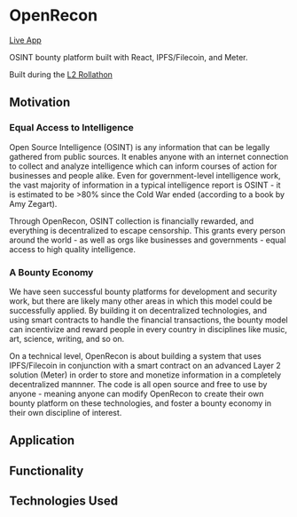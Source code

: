 # OpenRecon

[Live App](https://openrecon.xyz)

OSINT bounty platform built with React, IPFS/Filecoin, and Meter.

Built during the [L2 Rollathon](https://gitcoin.co/hackathon/Rollathon/)

## Motivation

### Equal Access to Intelligence

Open Source Intelligence (OSINT) is any information that can be legally gathered from public sources. It enables anyone with an internet connection to collect and analyze intelligence which can inform courses of action for businesses and people alike. Even for government-level intelligence work, the vast majority of information in a typical intelligence report is OSINT - it is estimated to be >80% since the Cold War ended (according to a book by Amy Zegart). 

Through OpenRecon, OSINT collection is financially rewarded, and everything is decentralized to escape censorship. This grants every person around the world - as well as orgs like businesses and governments - equal access to high quality intelligence.

### A Bounty Economy

We have seen successful bounty platforms for development and security work, but there are likely many other areas in which this model could be successfully applied. By building it on decentralized technologies, and using smart contracts to handle the financial transactions, the bounty model can incentivize and reward people in every country in disciplines like music, art, science, writing, and so on. 

On a technical level, OpenRecon is about building a system that uses IPFS/Filecoin in conjunction with a smart contract on an advanced Layer 2 solution (Meter) in order to store and monetize information in a completely decentralized mannner. The code is all open source and free to use by anyone - meaning anyone can modify OpenRecon to create their own bounty platform on these technologies, and foster a bounty economy in their own discipline of interest. 

## Application 




## Functionality



## Technologies Used



